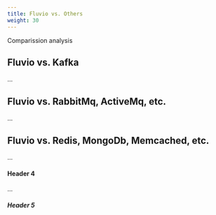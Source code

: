 ```yaml
---
title: Fluvio vs. Others
weight: 30
---
```


Comparission analysis

## Fluvio vs. Kafka

...

## Fluvio vs. RabbitMq, ActiveMq, etc.

...

## Fluvio vs. Redis, MongoDb, Memcached, etc.

...
#### Header 4
...

##### Header 5